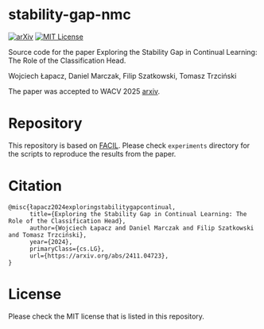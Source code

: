 # stability-gap-nmc

[![arXiv][paper-shield]][paper-url]
[![MIT License][license-shield]][license-url]

Source code for the paper Exploring the Stability Gap in Continual Learning: The Role of the Classification Head.

Wojciech Łapacz, Daniel Marczak, Filip Szatkowski, Tomasz Trzciński

The paper was accepted to WACV 2025
[arxiv](https://arxiv.org/abs/2411.04723).

# Repository
This repository is based on [FACIL](https://github.com/fszatkowski/cl-teacher-adaptation?tab=readme-ov-file). Please check `experiments` directory for the scripts to reproduce the results from the paper.

# Citation
```
@misc{łapacz2024exploringstabilitygapcontinual,
      title={Exploring the Stability Gap in Continual Learning: The Role of the Classification Head}, 
      author={Wojciech Łapacz and Daniel Marczak and Filip Szatkowski and Tomasz Trzciński},
      year={2024},
      primaryClass={cs.LG},
      url={https://arxiv.org/abs/2411.04723}, 
}
```

# License
Please check the MIT license that is listed in this repository.


[paper-shield]: https://img.shields.io/badge/2024-arXiv-red
[paper-url]: https://arxiv.org/abs/2411.04723
[license-shield]: https://img.shields.io/badge/License-MIT-yellow.svg
[license-url]: https://opensource.org/licenses/MIT

